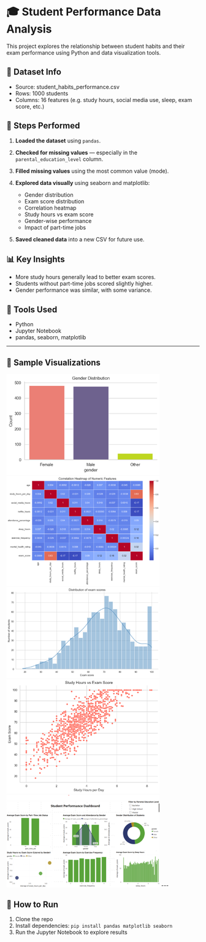 # 🎓 Student Performance Data Analysis

This project explores the relationship between student habits and their exam performance using Python and data visualization tools.

## 📁 Dataset Info

- Source: student_habits_performance.csv
- Rows: 1000 students
- Columns: 16 features (e.g. study hours, social media use, sleep, exam score, etc.)

## 🧹 Steps Performed

1. **Loaded the dataset** using `pandas`.
2. **Checked for missing values** — especially in the `parental_education_level` column.
3. **Filled missing values** using the most common value (mode).
4. **Explored data visually** using seaborn and matplotlib:
   - Gender distribution
   - Exam score distribution
   - Correlation heatmap
   - Study hours vs exam score
   - Gender-wise performance
   - Impact of part-time jobs

5. **Saved cleaned data** into a new CSV for future use.

## 📊 Key Insights

- More study hours generally lead to better exam scores.
- Students without part-time jobs scored slightly higher.
- Gender performance was similar, with some variance.

## 🧰 Tools Used

- Python
- Jupyter Notebook
- pandas, seaborn, matplotlib

---

## 📸 Sample Visualizations

<img src="Barchart.png" width="400">
<img src="Heatmap.png" width="400">
<img src="Histrogram.png" width="400">
<img src="Scatter plot.png" width="400">
<img src="Student-DAshboard.png" width="400">
---

## 🚀 How to Run

1. Clone the repo
2. Install dependencies: `pip install pandas matplotlib seaborn`
3. Run the Jupyter Notebook to explore results


